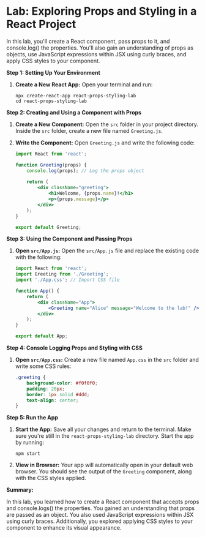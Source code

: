 # Lab: Exploring Props and Styling in a React Project

In this lab, you'll create a React component, pass props to it, and console.log() the properties. You'll also gain an understanding of props as objects, use JavaScript expressions within JSX using curly braces, and apply CSS styles to your component.

**Step 1: Setting Up Your Environment**

1. **Create a New React App:**
   Open your terminal and run:
   ```
   npx create-react-app react-props-styling-lab
   cd react-props-styling-lab
   ```

**Step 2: Creating and Using a Component with Props**

1. **Create a New Component:**
   Open the `src` folder in your project directory. Inside the `src` folder, create a new file named `Greeting.js`.

2. **Write the Component:**
   Open `Greeting.js` and write the following code:

   ```jsx
   import React from 'react';

   function Greeting(props) {
       console.log(props); // Log the props object
       
       return (
           <div className="greeting">
               <h1>Welcome, {props.name}!</h1>
               <p>{props.message}</p>
           </div>
       );
   }

   export default Greeting;
   ```

**Step 3: Using the Component and Passing Props**

1. **Open `src/App.js`:**
   Open the `src/App.js` file and replace the existing code with the following:

   ```jsx
   import React from 'react';
   import Greeting from './Greeting';
   import './App.css'; // Import CSS file

   function App() {
       return (
           <div className="App">
               <Greeting name="Alice" message="Welcome to the lab!" />
           </div>
       );
   }

   export default App;
   ```

**Step 4: Console Logging Props and Styling with CSS**

1. **Open `src/App.css`:**
   Create a new file named `App.css` in the `src` folder and write some CSS rules:

   ```css
   .greeting {
       background-color: #f0f0f0;
       padding: 20px;
       border: 1px solid #ddd;
       text-align: center;
   }
   ```

**Step 5: Run the App**

1. **Start the App:**
   Save all your changes and return to the terminal. Make sure you're still in the `react-props-styling-lab` directory. Start the app by running:
   ```
   npm start
   ```

2. **View in Browser:**
   Your app will automatically open in your default web browser. You should see the output of the `Greeting` component, along with the CSS styles applied.

**Summary:**

In this lab, you learned how to create a React component that accepts props and console.logs() the properties. You gained an understanding that props are passed as an object. You also used JavaScript expressions within JSX using curly braces. Additionally, you explored applying CSS styles to your component to enhance its visual appearance.